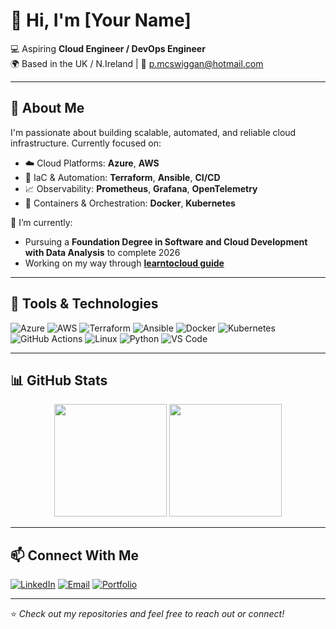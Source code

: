 # 👋 Hi, I'm [Your Name]  

💻 Aspiring **Cloud Engineer / DevOps Engineer**  
🌍 Based in the UK / N.Ireland | 📧 p.mcswiggan@hotmail.com 

---

## 🚀 About Me

I'm passionate about building scalable, automated, and reliable cloud infrastructure. Currently focused on:
- ☁️ Cloud Platforms: **Azure**, **AWS**
- 🔧 IaC & Automation: **Terraform**, **Ansible**, **CI/CD**
- 📈 Observability: **Prometheus**, **Grafana**, **OpenTelemetry**
- 🐳 Containers & Orchestration: **Docker**, **Kubernetes**

🔭 I’m currently:
- Pursuing a **Foundation Degree in Software and Cloud Development with Data Analysis** to complete 2026
- Working on my way through **[learntocloud guide](https://learntocloud.guide/)**

---

## 🧰 Tools & Technologies

![Azure](https://img.shields.io/badge/Azure-0078D4?logo=microsoftazure&logoColor=white)
![AWS](https://img.shields.io/badge/AWS-232F3E?logo=amazonaws&logoColor=white)
![Terraform](https://img.shields.io/badge/Terraform-623CE4?logo=terraform&logoColor=white)
![Ansible](https://img.shields.io/badge/Ansible-EE0000?logo=ansible&logoColor=white)
![Docker](https://img.shields.io/badge/Docker-2496ED?logo=docker&logoColor=white)
![Kubernetes](https://img.shields.io/badge/Kubernetes-326CE5?logo=kubernetes&logoColor=white)
![GitHub Actions](https://img.shields.io/badge/GitHub_Actions-2088FF?logo=githubactions&logoColor=white)
![Linux](https://img.shields.io/badge/Linux-FCC624?logo=linux&logoColor=black)
![Python](https://img.shields.io/badge/Python-3776AB?logo=python&logoColor=white)
![VS Code](https://img.shields.io/badge/VS_Code-007ACC?logo=visualstudiocode&logoColor=white)

---

## 📊 GitHub Stats

<p align="center">
  <img src="https://github-readme-stats.vercel.app/api?username=swig32&show_icons=true&theme=tokyonight" height="180"/>
  <img src="https://github-readme-stats.vercel.app/api/top-langs/?username=swig32&layout=compact&theme=tokyonight" height="180"/>
</p>

---

## 📫 Connect With Me

[![LinkedIn](https://img.shields.io/badge/LinkedIn-0077B5?logo=linkedin&logoColor=white)](https://www.linkedin.com/in/peter-mcswiggan-356373ba/)
[![Email](https://img.shields.io/badge/Email-D14836?logo=gmail&logoColor=white)](mailto:p.mcswiggan@hotmail.com)
[![Portfolio](https://img.shields.io/badge/Portfolio-12100E?logo=githubpages&logoColor=white)](https://yourportfolio.com)

---

⭐️ *Check out my repositories and feel free to reach out or connect!*

